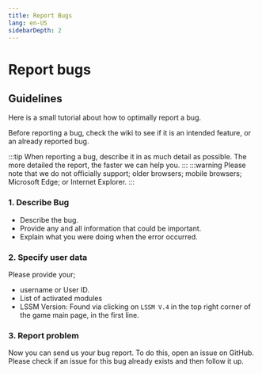 ```yaml
---
title: Report Bugs
lang: en-US
sidebarDepth: 2
---
```


# Report bugs

## Guidelines
Here is a small tutorial about how to optimally report a bug.

Before reporting a bug, check the wiki to see if it is an intended feature, or an already reported bug.

:::tip
When reporting a bug, describe it in as much detail as possible. The more detailed the report, the faster we can help you.
:::
:::warning
Please note that we do not officially support; older browsers; mobile browsers; Microsoft Edge; or Internet Explorer.
:::

### 1. Describe Bug
* Describe the bug. 
* Provide any and all information that could be important. 
* Explain what you were doing when the error occurred.

### 2. Specify user data
Please provide your;
* username or User ID.
* List of activated modules
* LSSM Version: Found via clicking on `LSSM V.4` in the top right corner of the game main page, in the first line.

### 3. Report problem
Now you can send us your bug report. To do this, open an issue on <a :href="$theme.variables.github + '/issues'" target="_blank">GitHub</a>. Please check if an issue for this bug already exists and then follow it up.
